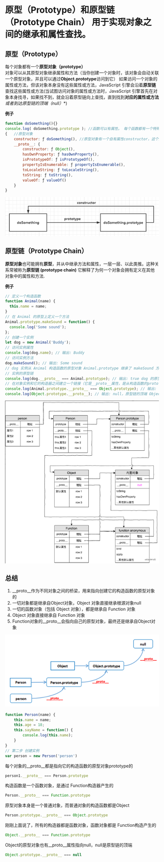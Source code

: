 # 原型（Prototype）和原型链（Prototype Chain）  用于实现对象之间的继承和属性查找。

## 原型（Prototype）
每个对象都有一个**原型对象（prototype）**  
对象可以从其原型对象继承属性和方法（当你创建一个对象时，该对象会自动关联一个原型对象，并且可以通过**Object.prototype**访问到它） 
如果访问一个对象的属性或方法，但该对象本身没有这些属性或方法，JavaScript 引擎会沿着**原型链**查找这些属性或方法(当试图访问对象的属性或方法时，JavaScript 引擎首先在对象本身找寻，如果找不到，就会沿着原型链向上查找，直到找到**对应的属性或方法***或者**到达原型链的顶端（null）**)

**例子**
```javascript
function doSomething(){}
console.log( doSomething.prototype ); //函数可以有属性。 每个函数都有一个特殊的属性叫作原型(prototype)
{   //原型对象
    constructor: ƒ doSomething(), //原型对象有一个自有属性constructor，这个属性指向该函数
    __proto__: { 
        constructor: ƒ Object(),  
        hasOwnProperty: ƒ hasOwnProperty(),
        isPrototypeOf: ƒ isPrototypeOf(),
        propertyIsEnumerable: ƒ propertyIsEnumerable(),
        toLocaleString: ƒ toLocaleString(),
        toString: ƒ toString(),
        valueOf: ƒ valueOf()
    }
}
```
![原型对象](../img/prototype.png)

## 原型链（Prototype Chain）
**原型对象**也可能拥有**原型**，并从中继承方法和属性，一层一层、以此类推。这种关系常被称为**原型链 (prototype chain)** 它解释了为何一个对象会拥有定义在其他对象中的属性和方法.

**例子**
```javascript
// 定义一个构造函数
function Animal(name) {
  this.name = name;
}
// 在 Animal 的原型上定义一个方法
Animal.prototype.makeSound = function() {
  console.log('Some sound');
};
// 创建一个实例
let dog = new Animal('Buddy');
// 访问实例属性
console.log(dog.name); // 输出: Buddy
// 访问实例方法
dog.makeSound(); // 输出: Some sound
// dog 实例从 Animal 构造函数的原型对象 Animal.prototype 继承了 makeSound 方法。
// 实例的原型链
console.log(dog.__proto__ === Animal.prototype); // 输出: true dog 的原型是 Animal.prototype，
// 在对象实例和它的构造器之间建立一个链接（它是__proto__属性，是从构造函数的prototype属性派生的），之后通过上溯原型链，在构造器中找到这些属性和方法。
console.log(Animal.prototype.__proto__ === Object.prototype); // 输出: true Animal.prototype 的原型是 Object.prototype
console.log(Object.prototype.__proto__); // 输出: null，原型链的顶端 Object.prototype.__proto__ 是 null。

```
![原型链](../img/prototype_chain.png)

## 总结
1. __proto__作为不同对象之间的桥梁，用来指向创建它的构造函数的原型对象的
2. 一切对象都是继承自Object对象，Object 对象直接继承根源对象null
3. 一切的函数对象（包括 Object 对象），都是继承自 Function 对象
4. Object 对象直接继承自 Function 对象
5. Function对象的__proto__会指向自己的原型对象，最终还是继承自Object对象

![原型总结](../img/prototypesum.png)
```javascript
function Person(name) {
    this.name = name;
    this.age = 18;
    this.sayName = function() {
        console.log(this.name);
    }
}
// 第二步 创建实例
var person = new Person('person')
```

每个对象的__proto__都是指向它的构造函数的原型对象prototype的  
```javascript
person1.__proto__ === Person.prototype
```
构造函数是一个函数对象，是通过 Function构造器产生的
```javascript
Person.__proto__ === Function.prototype
```
原型对象本身是一个普通对象，而普通对象的构造函数都是Object
```javascript
Person.prototype.__proto__ === Object.prototype
```
刚刚上面说了，所有的构造器都是函数对象，函数对象都是 Function构造产生的
```javascript
Object.__proto__ === Function.prototype
```
Object的原型对象也有__proto__属性指向null，null是原型链的顶端
```javascript
Object.prototype.__proto__ === null
```